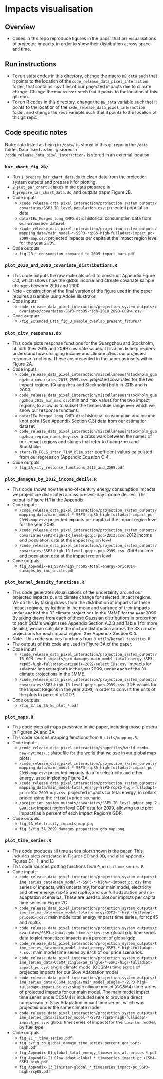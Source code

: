 # Impacts visualisation

## Overview 
- Codes in this repo reproduce figures in the paper that are visualisations of projected impacts, in order to show their distribution across space and time. 

## Run instructions
- To run stata codes in this directory, change the macro `DB_data` such that it points to the location of the `code_release_data_pixel_interaction` folder, that contains .csv files of our projected impacts due to climate change. Change the macro `root` such that it points to the location of this git repo. 
- To run R codes in this directory, change the `DB_data` variable such that it points to the location of the `code_release_data_pixel_interaction` folder, and change the `root` variable  such that it points to the location of this git repo. 

## Code specific notes

Note: data listed as being in `/data/` is stored in this git repo in the `/data` folder. Data listed as being stored in `/code_release_data_pixel_interaction/` is stored in an external location. 

### `bar_chart_fig_2B/`
- Run `1_prepare_bar_chart_data.do` to clean data from the projection system outputs and prepare it for plotting. 
- `2_plot_bar_chart.R` takes in the data prepared in `1_prepare_bar_chart_data.do`, and outputs paper Figure 2B. 
- Code inputs:
	- `/code_release_data_pixel_interaction/projection_system_outputs/covariates/SSP3_IR_level_population.csv`: projected population data
	- `data/IEA_Merged_long_GMFD.dta`: historical consumption data from our estimation dataset
	- `/code_release_data_pixel_interaction/projection_system_outputs/mapping_data/main_model-*-SSP3-rcp85-high-fulladapt-impact_pc-2099-map.csv`: projected impacts per capita at the impact region level for the year 2099.
- Code outputs: 
	- `fig_2B_*_consumption_compared_to_2099_impact_bars.pdf`

### `plot_2010_and_2090_covariate_distributions.R`
- This code outputs the raw materials used to construct Appendix Figure C.3, which shows how the global income and climate covariate sample changes between 2010 and 2090.
- Note - construction of the final version of the figure used in the paper requires assembly using Adobe Illustrator.
- Code inputs:
	- `code_release_data_pixel_interaction/projection_system_outputs/covariates/covariates-SSP3-rcp85-high-2010_2090-CCSM4.csv`
- Code outputs: 
	- `/fig_Extended_Data_fig_3_sample_overlap_present_future/*`

### `plot_city_responses.do`
- This code plots response functions for the Guangzhou and Stockholm, at both their 2015 and 2099 covariate values. This aims to help readers understand how changing income and climate affect our projected response functions. These are presented in the paper as insets within Figure 2A. 
- Code inputs:
	- `code_release_data_pixel_interaction/miscellaneous/stockholm_guangzhou_covariates_2015_2099.csv`: projected covariates for the two impact regions  (Guangzhou and Stockholm) both in 2015 and in 2099. 
	- `code_release_data_pixel_interaction/miscellaneous/stockholm_guangzhou_2015_min_max.csv`: min and max values for the two impact regions, to allow us to subset the temperature range over which we show our response functions. 
	- `data/IEA_Merged_long_GMFD.dta`: historical consumption and income knot point (See Appendix Section C.3) data from our estimation dataset
	- `code_release_data_pixel_interaction/miscellaneous/stockholm_guangzhou_region_names_key.csv`: a cross walk between the names of our impact regions and strings that refer to Guangzhou and Stockholm
	- `sters/FD_FGLS_inter_TINV_clim.ster` coefficient values calculated from our regression (Appendix Equation C.4). 
- Code outputs: 
	- `fig_2A_city_response_functions_2015_and_2099.pdf`

### `plot_damages_by_2012_income_decile.R`
- This code shows how the end-of-century energy consumption impacts we project are distributed across present-day income deciles. The output is Figure H.1 in the Appendix. 
- Code inputs:
	- `/code_release_data_pixel_interaction/projection_system_outputs/mapping_data/main_model-*-SSP3-rcp85-high-fulladapt-impact_pc-2099-map.csv`: projected impacts per capita at the impact region level for the year 2099.
	- `/code_release_data_pixel_interaction/projection_system_outputs/covariates/SSP3-high-IR_level-gdppc-pop-2012.csv`: 2012 income and population data at the impact region level
	- `/code_release_data_pixel_interaction/projection_system_outputs/covariates/SSP3-high-IR_level-gdppc-pop-2099.csv`: 2099 income and population data at the impact region level
- Code outputs: 
	- `fig_Appendix-H1_SSP3-high_rcp85-total-energy-price014-damages_by_inc_decile.pdf`

### `plot_kernel_density_functions.R`
- This code generates visualisations of the uncertainty around our projected impacts due to climate change for selected impact regions. We do this by taking draws from the distribution of impacts for these impact regions, by loading in the mean and variance of their impacts under each of the 33 climate projections in the SMME for the year 2099. By taking draws from each of these Gaussian distributions in proportion to each GCM's weight (see Appendix Section A.2.3 and Table 1 for more details), we can calculate the mixture distribution across the 33 climate projections for each impact region. See Appendix Section C.5.
- Note - this code sources functions from `0_utils/kernel_densities.R`. 
- The outputs of this code are used in Figure 3A of the paper.
- Code inputs:
	- `/code_release_data_pixel_interaction/projection_system_outputs/IR_GCM_level_impacts/gcm_damages-main_model-total_energy-SSP3-rcp85-high-fulladapt-price014-2099-select_IRs.csv`: Impacts for selected impact regions in the year 2099, under each of the 33 climate projections in the SMME. 
	- `/code_release_data_pixel_interaction/projection_system_outputs/covariates/SSP3-high-IR_level-gdppc_pop-2099.csv`: GDP values for the Impact Regions in the year 2099, in order to convert the units of the plots to percent of GDP. 
- Code outputs: 
	- `/fig_3/fig_3A_kd_plot_*.pdf`

### `plot_maps.R`
- This code plots all maps presented in the paper, including those present in Figures 2A and 3A. 
- This code sources mapping functions from `0_utils/mapping.R`. 
- Code inputs:
	- `/code_release_data_pixel_interaction/shapefiles/world-combo-new-nytimes/.`: shapefile for the world that we use in our global map plots. 
	- `/code_release_data_pixel_interaction/projection_system_outputs/mapping_data/main_model-*-SSP3-rcp85-high-fulladapt-impact_pc-2099-map.csv`: projected impacts data for electricity and other energy, used in plotting Figure 2A. 
	- `/code_release_data_pixel_interaction/projection_system_outputs/mapping_data/main_model-total_energy-SSP3-rcp85-high-fulladapt-price014-2099-map.csv`: projected impacts for total energy, in dollars, priced using the `price014` price scenario.
	- `/projection_system_outputs/covariates/SSP3_IR_level_gdppc_pop_2099.csv`: Impact region level GDP data for 2099, allowing us to plot impacts as a percent of each Impact Region's GDP.
- Code outputs: 
	- `fig_2A_electricity_impacts_map.png`
	- `fig_3/fig_3A_2099_damages_proportion_gdp_map.png`
	
### `plot_time_series.R`
- This code produces all time series plots shown in the paper. This includes plots presented in Figures 2C and 3B, and also Appendix Figures D1, I1, and I3. 
- This code sources plotting functions from `0_utils/time_series.R`. 
- Code inputs:
	- `code_release_data_pixel_interaction/projection_system_outputs/time_series_data/main_model-*-SSP3-*-high-*-impact_pc.csv` time series of impacts, with uncertainty, for our main model, electricity and other energy, rcp45 and rcp85, and our full adaptation and no-adaptation scenarios. These are used to plot our impacts per capita time series in Figure 2C.
	- `code_release_data_pixel_interaction/projection_system_outputs/time_series_data/main_model-total_energy-SSP3-*-high-fulladapt-price014.csv`: main model total energy impacts time series, for rcp45 and rcp85. 
	- `code_release_data_pixel_interaction/projection_system_outputs/covariates/SSP3-global-gdp-time_series.csv`: global gdp time series data to plot monetized impacts as a percent of global gdp. 
	- `code_release_data_pixel_interaction/projection_system_outputs/time_series_data/main_model-total_energy-SSP3-*-high-fulladapt-*.csv`: main model time series by each of our price scenarios. 
	- `code_release_data_pixel_interaction/projection_system_outputs/time_series_data/CCSM4_single/SA_single-*-SSP3-high-fulladapt-impact_pc.csv`: single climate model (CCSM4) time series of projected impacts for our Slow Adaptation model
	- `code_release_data_pixel_interaction/projection_system_outputs/time_series_data/CCSM4_single/main_model_single-*-SSP3-high-fulladapt-impact_pc.csv`: single climate model (CCSM4) time series of projected impacts for our main model. The main model impact time series under CCSM4 is included here to provide a direct comparison to Slow Adaptation impact time series, which was projected under the same climate model. 
	- `code_release_data_pixel_interaction/projection_system_outputs/time_series_data/lininter_model-*-SSP3-rcp85-high-fulladapt-impact_pc.csv`: global time series of impacts for the `lininter` model, by fuel type. 
- Code outputs: 
	- `fig_2C_*_time_series.pdf`
	- `fig_3/fig_3b_global_damage_time_series_percent_gdp_SSP3-high.pdf`
	- `fig_Appendix-D1_global_total_energy_timeseries_all-prices-*.pdf`
	- `fig_Appendix-I1_Slow_adapt-global_*_timeseries_impact-pc_CCSM4-SSP3-high.pdf`
	- `fig_Appendix-I3_lininter-global_*_timeseries_impact-pc_SSP3-high-rcp85.pdf`
	

